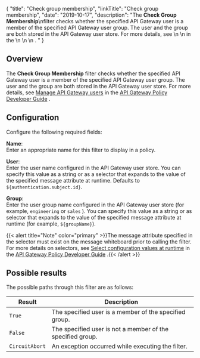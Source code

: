 {
"title": "Check group membership",
"linkTitle": "Check group membership",
"date": "2019-10-17",
"description": "The **Check Group Membership**\\nfilter checks whether the specified API Gateway user is a member of the specified API Gateway user group. The user and the group are both stored in the API Gateway user store. For more details, see \\n \\n in the \\n \\n \\n . "
}
﻿
<div id="p_utility_check_user_group_over">

Overview
--------

The **Check Group Membership**
filter checks whether the specified API Gateway user is a member of the specified API Gateway user group. The user and the group are both stored in the API Gateway user store. For more details, see
[Manage API Gateway users](/csh?context=637&product=prod-api-gateway-77)
in the
[API Gateway Policy Developer Guide](/bundle/APIGateway_77_PolicyDevGuide_allOS_en_HTML5/)
.

</div>

<div id="p_utility_check_user_group_conf">

Configuration
-------------

Configure the following required fields:

**Name**:\
Enter an appropriate name for this filter to display in a policy.

**User**:\
Enter the user name configured in the API Gateway user store. You can specify this value as a string or as a selector that expands to the value of the specified message attribute at runtime. Defaults to `${authentication.subject.id}`.

**Group**:\
Enter the user group name configured in the API Gateway user store (for example, `engineering`
or `sales`
). You can specify this value as a string or as selector that expands to the value of the specified message attribute at runtime (for example, `${groupName}`).

{{< alert title="Note" color="primary" >}}The message attribute specified in the selector must exist on the message whiteboard prior to calling the filter. For more details on selectors, see
[Select configuration values at runtime](/csh?context=630&product=prod-api-gateway-77)
in the
[API Gateway Policy Developer Guide](/bundle/APIGateway_77_PolicyDevGuide_allOS_en_HTML5/)
.{{< /alert >}}

</div>

<div id="p_utility_check_user_group_paths">

Possible results
----------------

The possible paths through this filter are as follows:

| Result         | Description                                                |
|----------------|------------------------------------------------------------|
| `True`         | The specified user is a member of the specified group.     |
| `False`        | The specified user is not a member of the specified group. |
| `CircuitAbort` | An exception occurred while executing the filter.          |

</div>
